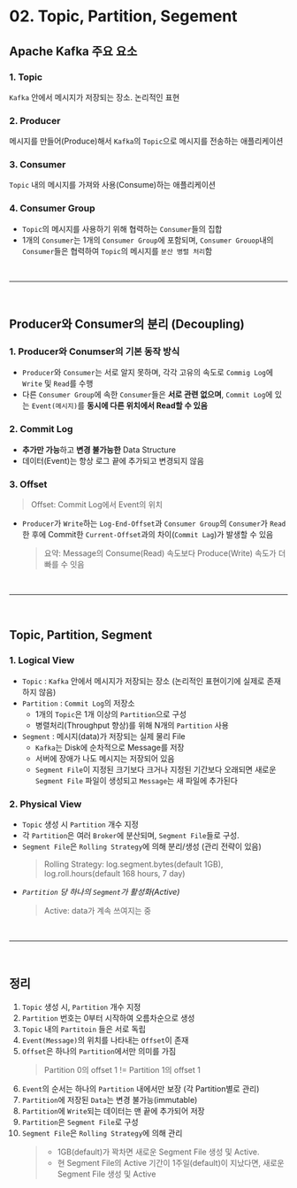 # 02. Topic, Partition, Segement

## Apache Kafka 주요 요소

### 1. Topic

`Kafka` 안에서 메시지가 저장되는 장소. 논리적인 표현

### 2. Producer

메시지를 만들어(Produce)해서 `Kafka`의 `Topic`으로 메시지를 전송하는 애플리케이션

### 3. Consumer

`Topic` 내의 메시지를 가져와 사용(Consume)하는 애플리케이션

### 4. Consumer Group

- `Topic`의 메시지를 사용하기 위해 협력하는 `Consumer`들의 집합
- 1개의 `Consumer`는 1개의 `Consumer Group`에 포함되며, `Consumer Grouop`내의 `Consumer`들은 협력하여 `Topic`의 메시지를 `분산 병렬 처리`함

</br>

---

</br>

## Producer와 Consumer의 분리 (Decoupling)

### 1. Producer와 Conumser의 기본 동작 방식

- `Producer`와 `Consumer`는 서로 알지 못하며, 각각 고유의 속도로 `Commig Log`에 `Write` 및 `Read`를 수행
- 다른 `Consumer Group`에 속한 `Consumer`들은 **서로 관련 없으며**, `Commit Log`에 있는 `Event(메시지)`를 **동시에 다른 위치에서 Read할 수 있음**

### 2. Commit Log

- **추가만 가능**하고 **변경 불가능한** Data Structure
- 데이터(Event)는 항상 로그 끝에 추가되고 변경되지 않음

### 3. Offset

> Offset: Commit Log에서 Event의 위치

- `Producer`가 `Write`하는 `Log-End-Offset`과 `Consumer Group`의 `Consumer`가 `Read`한 후에 Commit한 `Current-Offset`과의 차이(`Commit Lag`)가 발생할 수 있음
  > 요약: Message의 Consume(Read) 속도보다 Produce(Write) 속도가 더 빠를 수 잇음

</br>

---

</br>

## Topic, Partition, Segment

### 1. Logical View

- `Topic` : `Kafka` 안에서 메시지가 저장되는 장소 (논리적인 표현이기에 실제로 존재하지 않음)
- `Partition` : `Commit Log`의 저장소
  - 1개의 `Topic`은 1개 이상의 `Partition`으로 구성
  - 병렬처리(Throughput 향상)를 위해 N개의 `Partition` 사용
- `Segment` : 메시지(data)가 저장되는 실제 물리 File
  - `Kafka`는 Disk에 순차적으로 Message를 저장
  - 서버에 장애가 나도 메시지는 저장되어 있음
  - `Segment File`이 지정된 크기보다 크거나 지정된 기간보다 오래되면 새로운 `Segment File` 파일이 생성되고 `Message`는 새 파일에 추가된다

### 2. Physical View

- `Topic` 생성 시 `Partition` 개수 지정
- 각 `Partition`은 여러 `Broker`에 분산되며, `Segment File`들로 구성.
- `Segment File`은 `Rolling Strategy`에 의해 분리/생성 (관리 전략이 있음)
  > Rolling Strategy: log.segment.bytes(default 1GB), log.roll.hours(default 168 hours, 7 day)
- _`Partition` 당 하나의 `Segment`가 활성화(Active)_
  > Active: data가 계속 쓰여지는 중

</br>

---

</br>

## 정리

1. `Topic` 생성 시, `Partition` 개수 지정
2. `Partition` 번호는 0부터 시작하여 오름차순으로 생성
3. `Topic` 내의 `Partitoin` 들은 서로 독립
4. `Event(Message)`의 위치를 나타내는 `Offset`이 존재
5. `Offset`은 하나의 `Partition`에서만 의미를 가짐
   > Partition 0의 offset 1 != Partition 1의 offset 1
6. `Event`의 순서는 하나의 `Partition` 내에서만 보장 (각 Partition별로 관리)
7. `Partition`에 저장된 `Data`는 변경 불가능(immutable)
8. `Partition`에 `Write`되는 데이터는 맨 끝에 추가되어 저장
9. `Partition`은 `Segment File`로 구성
10. `Segment File`은 `Rolling Strategy`에 의해 관리
    > - 1GB(default)가 꽉차면 새로운 Segment File 생성 및 Active.
    > - 현 Segment File의 Active 기간이 1주일(default)이 지났다면, 새로운 Segment File 생성 및 Active
